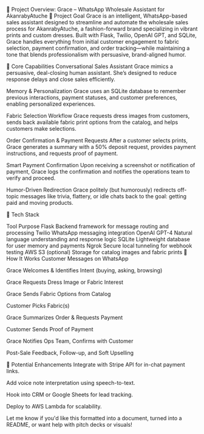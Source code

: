 📌 Project Overview: Grace – WhatsApp Wholesale Assistant for AkanrabyAtuche
🎯 Project Goal
Grace is an intelligent, WhatsApp-based sales assistant designed to streamline and automate the wholesale sales process for AkanrabyAtuche, a fashion-forward brand specializing in vibrant prints and custom dresses. Built with Flask, Twilio, OpenAI GPT, and SQLite, Grace handles everything from initial customer engagement to fabric selection, payment confirmation, and order tracking—while maintaining a tone that blends professionalism with persuasive, brand-aligned humor.

🧠 Core Capabilities
Conversational Sales Assistant
Grace mimics a persuasive, deal-closing human assistant. She’s designed to reduce response delays and close sales efficiently.

Memory & Personalization
Grace uses an SQLite database to remember previous interactions, payment statuses, and customer preferences, enabling personalized experiences.

Fabric Selection Workflow
Grace requests dress images from customers, sends back available fabric print options from the catalog, and helps customers make selections.

Order Confirmation & Payment Requests
After a customer selects prints, Grace generates a summary with a 50% deposit request, provides payment instructions, and requests proof of payment.

Smart Payment Confirmation
Upon receiving a screenshot or notification of payment, Grace logs the confirmation and notifies the operations team to verify and proceed.

Humor-Driven Redirection
Grace politely (but humorously) redirects off-topic messages like trivia, flattery, or idle chats back to the goal: getting paid and moving products.

🧱 Tech Stack

Tool	Purpose
Flask	Backend framework for message routing and processing
Twilio	WhatsApp messaging integration
OpenAI GPT-4	Natural language understanding and response logic
SQLite	Lightweight database for user memory and payments
Ngrok	Secure local tunneling for webhook testing
AWS S3 (optional)	Storage for catalog images and fabric prints
🔄 How It Works
Customer Messages on WhatsApp

Grace Welcomes & Identifies Intent (buying, asking, browsing)

Grace Requests Dress Image or Fabric Interest

Grace Sends Fabric Options from Catalog

Customer Picks Fabric(s)

Grace Summarizes Order & Requests Payment

Customer Sends Proof of Payment

Grace Notifies Ops Team, Confirms with Customer

Post-Sale Feedback, Follow-up, and Soft Upselling

🧩 Potential Enhancements
Integrate with Stripe API for in-chat payment links.

Add voice note interpretation using speech-to-text.

Hook into CRM or Google Sheets for lead tracking.

Deploy to AWS Lambda for scalability.

Let me know if you'd like this formatted into a document, turned into a README, or want help with pitch decks or visuals!